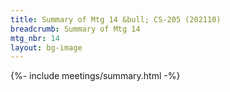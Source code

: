 ```yaml
---
title: Summary of Mtg 14 &bull; CS-205 (202110)
breadcrumb: Summary of Mtg 14
mtg_nbr: 14
layout: bg-image
---
```


{%- include meetings/summary.html -%}
